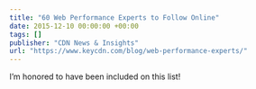 ```yaml
---
title: "60 Web Performance Experts to Follow Online"
date: 2015-12-10 00:00:00 +00:00
tags: []
publisher: "CDN News & Insights"
url: "https://www.keycdn.com/blog/web-performance-experts/"
---
```


I’m honored to have been included on this list!
